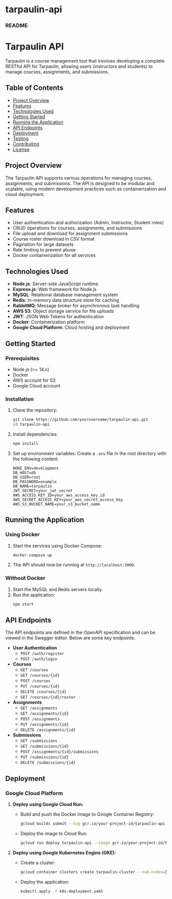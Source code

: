 # tarpaulin-api

### README

# Tarpaulin API

Tarpaulin is a course management tool that involves developing a complete RESTful API for Tarpaulin, allowing users (instructors and students) to manage courses, assignments, and submissions.

## Table of Contents

- [Project Overview](#project-overview)
- [Features](#features)
- [Technologies Used](#technologies-used)
- [Getting Started](#getting-started)
- [Running the Application](#running-the-application)
- [API Endpoints](#api-endpoints)
- [Deployment](#deployment)
- [Testing](#testing)
- [Contributing](#contributing)
- [License](#license)

## Project Overview

The Tarpaulin API supports various operations for managing courses, assignments, and submissions. The API is designed to be modular and scalable, using modern development practices such as containerization and cloud deployment.

## Features

- User authentication and authorization (Admin, Instructor, Student roles)
- CRUD operations for courses, assignments, and submissions
- File upload and download for assignment submissions
- Course roster download in CSV format
- Pagination for large datasets
- Rate limiting to prevent abuse
- Docker containerization for all services

## Technologies Used

- **Node.js**: Server-side JavaScript runtime
- **Express.js**: Web framework for Node.js
- **MySQL**: Relational database management system
- **Redis**: In-memory data structure store for caching
- **RabbitMQ**: Message broker for asynchronous task handling
- **AWS S3**: Object storage service for file uploads
- **JWT**: JSON Web Tokens for authentication
- **Docker**: Containerization platform
- **Google Cloud Platform**: Cloud hosting and deployment

## Getting Started

### Prerequisites

- Node.js (>= 14.x)
- Docker
- AWS account for S3
- Google Cloud account

### Installation

1. Clone the repository:
   ```sh
   git clone https://github.com/yourusername/tarpaulin-api.git
   cd tarpaulin-api
   ```

2. Install dependencies:
   ```sh
   npm install
   ```

3. Set up environment variables:
   Create a `.env` file in the root directory with the following content:
   ```env
   NODE_ENV=development
   DB_HOST=db
   DB_USER=root
   DB_PASSWORD=example
   DB_NAME=tarpaulin
   JWT_SECRET=your_jwt_secret
   AWS_ACCESS_KEY_ID=your_aws_access_key_id
   AWS_SECRET_ACCESS_KEY=your_aws_secret_access_key
   AWS_S3_BUCKET_NAME=your_s3_bucket_name
   ```

## Running the Application

### Using Docker

1. Start the services using Docker Compose:
   ```sh
   docker-compose up
   ```

2. The API should now be running at `http://localhost:3000`.

### Without Docker

1. Start the MySQL and Redis servers locally.
2. Run the application:
   ```sh
   npm start
   ```

## API Endpoints

The API endpoints are defined in the OpenAPI specification and can be viewed in the Swagger editor. Below are some key endpoints:

- **User Authentication**
  - `POST /auth/register`
  - `POST /auth/login`
- **Courses**
  - `GET /courses`
  - `GET /courses/{id}`
  - `POST /courses`
  - `PUT /courses/{id}`
  - `DELETE /courses/{id}`
  - `GET /courses/{id}/roster`
- **Assignments**
  - `GET /assignments`
  - `GET /assignments/{id}`
  - `POST /assignments`
  - `PUT /assignments/{id}`
  - `DELETE /assignments/{id}`
- **Submissions**
  - `GET /submissions`
  - `GET /submissions/{id}`
  - `POST /assignments/{id}/submissions`
  - `PUT /submissions/{id}`
  - `DELETE /submissions/{id}`

## Deployment

### Google Cloud Platform

1. **Deploy using Google Cloud Run:**
   - Build and push the Docker image to Google Container Registry:
     ```sh
     gcloud builds submit --tag gcr.io/your-project-id/tarpaulin-api
     ```
   - Deploy the image to Cloud Run:
     ```sh
     gcloud run deploy tarpaulin-api --image gcr.io/your-project-id/tarpaulin-api --platform managed --region us-central1
     ```

2. **Deploy using Google Kubernetes Engine (GKE):**
   - Create a cluster:
     ```sh
     gcloud container clusters create tarpaulin-cluster --num-nodes=3
     ```
   - Deploy the application:
     ```sh
     kubectl apply -f k8s-deployment.yaml
     ```

